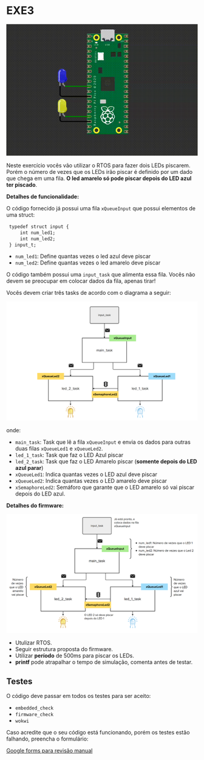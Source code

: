 # EXE3

![](imgs/exe3.gif)

Neste exercício vocês vão utilizar o RTOS para fazer dois LEDs piscarem. Porém o número de vezes que os LEDs irão piscar é definido por um dado que chega em uma fila. **O led amarelo só pode piscar depois do LED azul ter piscado**.

**Detalhes de funcionalidade:**

O código fornecido já possui uma fila `xQueueInput` que possui elementos de uma struct: 

```
 typedef struct input {
     int num_led1;
     int num_led2;
 } input_t;
```

- `num_led1`: Define quantas vezes o led azul deve piscar
- `num_led2`: Define quantas vezes o led amarelo deve piscar

O código também possui uma `input_task` que alimenta essa fila. Vocês não devem se preocupar em colocar dados da fila, apenas tirar!

Vocês devem criar três tasks de acordo com o diagrama a seguir:

![](imgs/diagrama2.png)

onde:

- `main_task`: Task que lê a fila `xQueueInput` e envia os dados para outras duas filas `xQueueLed1` e `xQueueLed2`.
- `led_1_task`: Task que faz o LED Azul piscar
- `led_2_task`: Task que faz o LED Amarelo piscar (**somente depois do LED azul parar**)
- `xQueueLed1`: Indica quantas vezes o LED azul deve piscar
- `xQueueLed2`: Indica quantas vezes o LED amarelo deve piscar
- `xSemaphoreLed2`: Semáforo que garante que o LED amarelo só vai piscar depois do LED azul.

**Detalhes do firmware:**

![](imgs/diagrama.png)

- Utulizar RTOS.
- Seguir estrutura proposta do firmware.
- Utilizar **período** de 500ms para piscar os LEDs.
- **printf** pode atrapalhar o tempo de simulação, comenta antes de testar.

## Testes

O código deve passar em todos os testes para ser aceito:

- `embedded_check`
- `firmware_check`
- `wokwi`

Caso acredite que o seu código está funcionando, porém os testes estão falhando, preencha o formulário:

[Google forms para revisão manual](https://docs.google.com/forms/d/e/1FAIpQLSdikhET4iqFwkOKmgD-G6Ri-2kCdhDLndlFWXdfdcuDfPnYHw/viewform?usp=dialog)
